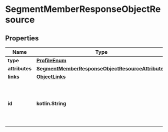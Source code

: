 
# SegmentMemberResponseObjectResource

## Properties
| Name | Type | Description | Notes |
| ------------ | ------------- | ------------- | ------------- |
| **type** | [**ProfileEnum**](ProfileEnum.md) |  |  |
| **attributes** | [**SegmentMemberResponseObjectResourceAttributes**](SegmentMemberResponseObjectResourceAttributes.md) |  |  |
| **links** | [**ObjectLinks**](ObjectLinks.md) |  |  |
| **id** | **kotlin.String** | Primary key that uniquely identifies this profile. Generated by Klaviyo. |  [optional] |



